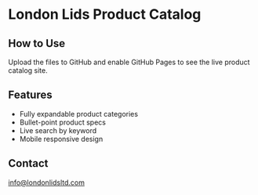 
# London Lids Product Catalog

## How to Use
Upload the files to GitHub and enable GitHub Pages to see the live product catalog site.

## Features
- Fully expandable product categories
- Bullet-point product specs
- Live search by keyword
- Mobile responsive design

## Contact
info@londonlidsltd.com
